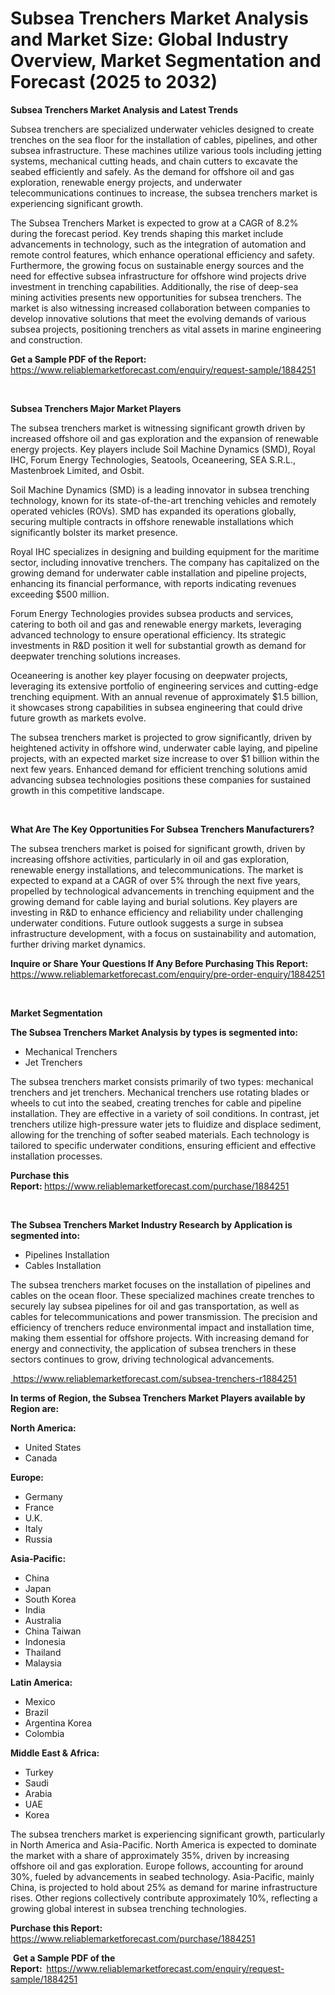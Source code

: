 <p><h1>Subsea Trenchers Market Analysis and Market Size: Global Industry Overview, Market Segmentation and Forecast (2025 to 2032)</h1></p><p><strong>Subsea Trenchers Market Analysis and Latest Trends</strong></p>
<p><p>Subsea trenchers are specialized underwater vehicles designed to create trenches on the sea floor for the installation of cables, pipelines, and other subsea infrastructure. These machines utilize various tools including jetting systems, mechanical cutting heads, and chain cutters to excavate the seabed efficiently and safely. As the demand for offshore oil and gas exploration, renewable energy projects, and underwater telecommunications continues to increase, the subsea trenchers market is experiencing significant growth.</p><p>The Subsea Trenchers Market is expected to grow at a CAGR of 8.2% during the forecast period. Key trends shaping this market include advancements in technology, such as the integration of automation and remote control features, which enhance operational efficiency and safety. Furthermore, the growing focus on sustainable energy sources and the need for effective subsea infrastructure for offshore wind projects drive investment in trenching capabilities. Additionally, the rise of deep-sea mining activities presents new opportunities for subsea trenchers. The market is also witnessing increased collaboration between companies to develop innovative solutions that meet the evolving demands of various subsea projects, positioning trenchers as vital assets in marine engineering and construction.</p></p>
<p><strong>Get a Sample PDF of the Report:&nbsp;</strong> <a href="https://www.reliablemarketforecast.com/enquiry/request-sample/1884251?utm_campaign=3445&utm_medium=2&utm_source=Github&utm_content=ia&utm_term=12042025&utm_id=subsea-trenchers">https://www.reliablemarketforecast.com/enquiry/request-sample/1884251</a></p>
<p>&nbsp;</p>
<p><strong>Subsea Trenchers Major Market Players</strong></p>
<p><p>The subsea trenchers market is witnessing significant growth driven by increased offshore oil and gas exploration and the expansion of renewable energy projects. Key players include Soil Machine Dynamics (SMD), Royal IHC, Forum Energy Technologies, Seatools, Oceaneering, SEA S.R.L., Mastenbroek Limited, and Osbit.</p><p>Soil Machine Dynamics (SMD) is a leading innovator in subsea trenching technology, known for its state-of-the-art trenching vehicles and remotely operated vehicles (ROVs). SMD has expanded its operations globally, securing multiple contracts in offshore renewable installations which significantly bolster its market presence. </p><p>Royal IHC specializes in designing and building equipment for the maritime sector, including innovative trenchers. The company has capitalized on the growing demand for underwater cable installation and pipeline projects, enhancing its financial performance, with reports indicating revenues exceeding $500 million.</p><p>Forum Energy Technologies provides subsea products and services, catering to both oil and gas and renewable energy markets, leveraging advanced technology to ensure operational efficiency. Its strategic investments in R&D position it well for substantial growth as demand for deepwater trenching solutions increases.</p><p>Oceaneering is another key player focusing on deepwater projects, leveraging its extensive portfolio of engineering services and cutting-edge trenching equipment. With an annual revenue of approximately $1.5 billion, it showcases strong capabilities in subsea engineering that could drive future growth as markets evolve.</p><p>The subsea trenchers market is projected to grow significantly, driven by heightened activity in offshore wind, underwater cable laying, and pipeline projects, with an expected market size increase to over $1 billion within the next few years. Enhanced demand for efficient trenching solutions amid advancing subsea technologies positions these companies for sustained growth in this competitive landscape.</p></p>
<p>&nbsp;</p>
<p><strong>What Are The Key Opportunities For Subsea Trenchers Manufacturers?</strong></p>
<p><p>The subsea trenchers market is poised for significant growth, driven by increasing offshore activities, particularly in oil and gas exploration, renewable energy installations, and telecommunications. The market is expected to expand at a CAGR of over 5% through the next five years, propelled by technological advancements in trenching equipment and the growing demand for cable laying and burial solutions. Key players are investing in R&D to enhance efficiency and reliability under challenging underwater conditions. Future outlook suggests a surge in subsea infrastructure development, with a focus on sustainability and automation, further driving market dynamics.</p></p>
<p><strong>Inquire or Share Your Questions If Any Before Purchasing This Report:</strong> <a href="https://www.reliablemarketforecast.com/enquiry/pre-order-enquiry/1884251?utm_campaign=3445&utm_medium=2&utm_source=Github&utm_content=ia&utm_term=12042025&utm_id=subsea-trenchers">https://www.reliablemarketforecast.com/enquiry/pre-order-enquiry/1884251</a></p>
<p>&nbsp;</p>
<p><strong>Market Segmentation</strong></p>
<p><strong>The Subsea Trenchers Market Analysis by types is segmented into:</strong></p>
<p><ul><li>Mechanical Trenchers</li><li>Jet Trenchers</li></ul></p>
<p><p>The subsea trenchers market consists primarily of two types: mechanical trenchers and jet trenchers. Mechanical trenchers use rotating blades or wheels to cut into the seabed, creating trenches for cable and pipeline installation. They are effective in a variety of soil conditions. In contrast, jet trenchers utilize high-pressure water jets to fluidize and displace sediment, allowing for the trenching of softer seabed materials. Each technology is tailored to specific underwater conditions, ensuring efficient and effective installation processes.</p></p>
<p><strong>Purchase this Report:&nbsp;</strong><a href="https://www.reliablemarketforecast.com/purchase/1884251?utm_campaign=3445&utm_medium=2&utm_source=Github&utm_content=ia&utm_term=12042025&utm_id=subsea-trenchers">https://www.reliablemarketforecast.com/purchase/1884251</a></p>
<p>&nbsp;</p>
<p><strong>The Subsea Trenchers Market Industry Research by Application is segmented into:</strong></p>
<p><ul><li>Pipelines Installation</li><li>Cables Installation</li></ul></p>
<p><p>The subsea trenchers market focuses on the installation of pipelines and cables on the ocean floor. These specialized machines create trenches to securely lay subsea pipelines for oil and gas transportation, as well as cables for telecommunications and power transmission. The precision and efficiency of trenchers reduce environmental impact and installation time, making them essential for offshore projects. With increasing demand for energy and connectivity, the application of subsea trenchers in these sectors continues to grow, driving technological advancements.</p></p>
<p><a href="https://www.reliablemarketforecast.com/subsea-trenchers-r1884251?utm_campaign=3445&utm_medium=2&utm_source=Github&utm_content=ia&utm_term=12042025&utm_id=subsea-trenchers">&nbsp;https://www.reliablemarketforecast.com/subsea-trenchers-r1884251</a></p>
<p><strong>In terms of Region, the Subsea Trenchers Market Players available by Region are:</strong></p>
<p>
    <p> <strong> North America: </strong>
        <ul>
            <li>United States</li>
            <li>Canada</li>
        </ul>
        </p> 
    <p> <strong> Europe: </strong>
        <ul>
            <li>Germany</li>
            <li>France</li>
            <li>U.K.</li>
            <li>Italy</li>
            <li>Russia</li>
        </ul>
        </p> 
    <p> <strong> Asia-Pacific: </strong>
        <ul>
            <li>China</li>
            <li>Japan</li>
            <li>South Korea</li>
            <li>India</li>
            <li>Australia</li>
            <li>China Taiwan</li>
            <li>Indonesia</li>
            <li>Thailand</li>
            <li>Malaysia</li>
        </ul>
        </p> 
    <p> <strong> Latin America: </strong>
        <ul>
            <li>Mexico</li>
            <li>Brazil</li>
            <li>Argentina Korea</li>
            <li>Colombia</li>
        </ul>
        </p> 
    <p> <strong> Middle East & Africa: </strong>
        <ul>
            <li>Turkey</li>
            <li>Saudi</li>
            <li>Arabia</li>
            <li>UAE</li>
            <li>Korea</li>
        </ul>
    </p>
    </p>
<p><p>The subsea trenchers market is experiencing significant growth, particularly in North America and Asia-Pacific. North America is expected to dominate the market with a share of approximately 35%, driven by increasing offshore oil and gas exploration. Europe follows, accounting for around 30%, fueled by advancements in seabed technology. Asia-Pacific, mainly China, is projected to hold about 25% as demand for marine infrastructure rises. Other regions collectively contribute approximately 10%, reflecting a growing global interest in subsea trenching technologies.</p></p>
<p><strong>Purchase this Report: </strong><a href="https://www.reliablemarketforecast.com/purchase/1884251?utm_campaign=3445&utm_medium=2&utm_source=Github&utm_content=ia&utm_term=12042025&utm_id=subsea-trenchers">https://www.reliablemarketforecast.com/purchase/1884251</a></p>
<p>&nbsp;<strong>Get a Sample PDF of the Report:&nbsp;&nbsp;</strong><a href="https://www.reliablemarketforecast.com/enquiry/request-sample/1884251?utm_campaign=3445&utm_medium=2&utm_source=Github&utm_content=ia&utm_term=12042025&utm_id=subsea-trenchers">https://www.reliablemarketforecast.com/enquiry/request-sample/1884251</a></p>
<p><strong></strong></p>
<p><p></p><p></p><p></p></p>